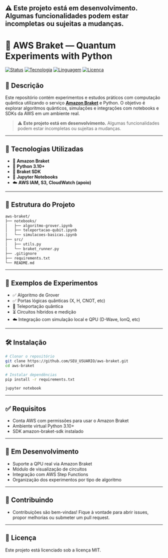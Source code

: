 ⚠️ **Este projeto está em desenvolvimento.** Algumas funcionalidades podem estar incompletas ou sujeitas a mudanças.
---

# 🧪 AWS Braket — Quantum Experiments with Python

[![Status](https://img.shields.io/badge/Status-Em_Desenvolvimento-yellow?style=for-the-badge)]()
[![Tecnologia](https://img.shields.io/badge/AWS-Braket-orange?style=for-the-badge)](https://aws.amazon.com/braket/)
[![Linguagem](https://img.shields.io/badge/Linguagem-Python-blue?style=for-the-badge)](https://www.python.org/)
[![Licença](https://img.shields.io/badge/Licença-MIT-green?style=for-the-badge)](LICENSE)

## 📌 Descrição

Este repositório contém experimentos e estudos práticos com computação quântica utilizando o serviço [**Amazon Braket**](https://aws.amazon.com/braket/) e Python. O objetivo é explorar algoritmos quânticos, simulações e integrações com notebooks e SDKs da AWS em um ambiente real.

> ⚠️ **Este projeto está em desenvolvimento.** Algumas funcionalidades podem estar incompletas ou sujeitas a mudanças.

---

## 🚀 Tecnologias Utilizadas

- 🧠 **Amazon Braket**
- 🐍 **Python 3.10+**
- 📘 **Braket SDK**
- 📓 **Jupyter Notebooks**
- ☁️ **AWS IAM, S3, CloudWatch (apoio)**

---

## 📁 Estrutura do Projeto

```bash
aws-braket/
├── notebooks/
│   ├── algoritmo-grover.ipynb
│   ├── teleportacao-qubit.ipynb
│   └── simulacoes-basicas.ipynb
├── src/
│   ├── utils.py
│   └── braket_runner.py
├── .gitignore
├── requirements.txt
└── README.md
```

---

## 🧪 Exemplos de Experimentos
- ✅ Algoritmo de Grover
- ✅ Portas lógicas quânticas (X, H, CNOT, etc)
- 🔄 Teleportação quântica
- ⏳ Circuitos híbridos e medição
- ☁️ Integração com simulação local e QPU (D-Wave, IonQ, etc)

---

## 🛠️ Instalação

```bash
# Clonar o repositório
git clone https://github.com/SEU_USUARIO/aws-braket.git
cd aws-braket

# Instalar dependências
pip install -r requirements.txt

jupyter notebook

```

---

## ✅ Requisitos
- Conta AWS com permissões para usar o Amazon Braket
- Ambiente virtual Python 3.10+
- SDK amazon-braket-sdk instalado

--- 

## 📌 Em Desenvolvimento
- Suporte a QPU real via Amazon Braket
-  Módulo de visualização de circuitos
-  Integração com AWS Step Functions
-  Organização dos experimentos por tipo de algoritmo

---

## 🤝 Contribuindo
- Contribuições são bem-vindas! Fique à vontade para abrir issues, propor melhorias ou submeter um pull request.

---

## 📄 Licença
Este projeto está licenciado sob a licença MIT.
